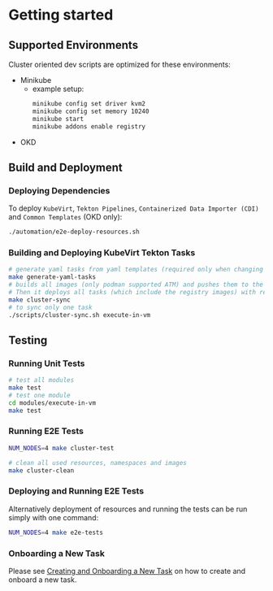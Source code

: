 # Getting started

## Supported Environments

Cluster oriented dev scripts are optimized for these environments:

- Minikube
    - example setup:
      ```bash
      minikube config set driver kvm2
      minikube config set memory 10240
      minikube start
      minikube addons enable registry
      ```
- OKD

## Build and Deployment

### Deploying Dependencies

To deploy `KubeVirt`, `Tekton Pipelines`, `Containerized Data Importer (CDI)` and `Common Templates` (OKD only):

```bash
./automation/e2e-deploy-resources.sh
```

### Building and Deploying KubeVirt Tekton Tasks
```bash
# generate yaml tasks from yaml templates (required only when changing the templates)
make generate-yaml-tasks
# builds all images (only podman supported ATM) and pushes them to the cluster registry.
# Then it deploys all tasks (which include the registry images) with required RBAC.
make cluster-sync
# to sync only one task
./scripts/cluster-sync.sh execute-in-vm
```

## Testing

### Running Unit Tests
```bash
# test all modules
make test
# test one module
cd modules/execute-in-vm
make test
```

### Running E2E Tests
```bash
NUM_NODES=4 make cluster-test

# clean all used resources, namespaces and images
make cluster-clean
```

### Deploying and Running E2E Tests
Alternatively deployment of resources and running the tests can be run simply with one command:

```bash
NUM_NODES=4 make e2e-tests
```

### Onboarding a New Task

Please see [Creating and Onboarding a New Task](onboarding-new-task.md) on how to create and onboard a new task.
